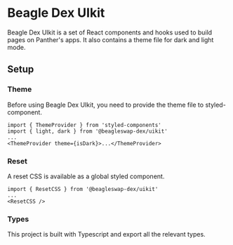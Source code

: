 # Beagle Dex UIkit

Beagle Dex UIkit is a set of React components and hooks used to build pages on Panther's apps. It also contains a theme file for dark and light mode.


## Setup

### Theme

Before using Beagle Dex UIkit, you need to provide the theme file to styled-component.

```
import { ThemeProvider } from 'styled-components'
import { light, dark } from '@beagleswap-dex/uikit'
...
<ThemeProvider theme={isDark}>...</ThemeProvider>
```

### Reset

A reset CSS is available as a global styled component.

```
import { ResetCSS } from '@beagleswap-dex/uikit'
...
<ResetCSS />
```

### Types

This project is built with Typescript and export all the relevant types.
